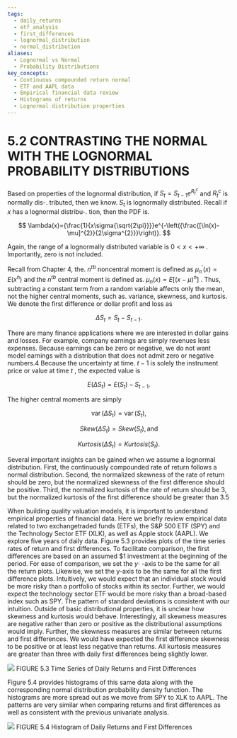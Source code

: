 ```yaml
---
tags:
  - daily_returns
  - etf_analysis
  - first_differences
  - lognormal_distribution
  - normal_distribution
aliases:
  - Lognormal vs Normal
  - Probability Distributions
key_concepts:
  - Continuous compounded return normal
  - ETF and AAPL data
  - Empirical financial data review
  - Histograms of returns
  - Lognormal distribution properties
---
```


# 5.2 CONTRASTING THE NORMAL WITH THE LOGNORMAL PROBABILITY DISTRIBUTIONS

Based on properties of the lognormal distribution, if $S_{t}=S_{t-1}e^{R_{t}^{c}}$ and $R_{t}^{c}$ is normally dis-.
tributed, then we know. $S_{t}$ is lognormally distributed. Recall if $x$ has a lognormal distribu-.
tion, then the PDF is.

$$
\lambda(x)={\frac{1}{x\sigma{\sqrt{2\pi}}}}e^{-\left({\frac{[\ln(x)-\mu]^{2}}{2\sigma^{2}}}\right)}.
$$

Again, the range of a lognormally distributed variable is $0<x<+\infty$ . Importantly, zero is not included.

Recall from Chapter 4, the. $n^{t b}$ noncentral moment is defined as ${\mu_{n}}^{\prime}(x)=E(x^{n})$ and the $n^{t b}$ central moment is defined as. $\mu_{n}(x)=E[(x-\mu)^{n}]$ . Thus, subtracting a constant term from a random variable affects only the mean, not the higher central moments, such as. variance, skewness, and kurtosis. We denote the first difference or dollar profit and loss as

$$
\Delta S_{t}=S_{t}-S_{t-1}.
$$

There are many finance applications where we are interested in dollar gains and losses. For example, company earnings are simply revenues less expenses. Because earnings can be zero or negative, we do not want model earnings with a distribution that does not admit zero or negative numbers.4 Because the uncertainty at time. $t-1$ is solely the instrument price or value at time $t$ , the expected value is

$$
E(\Delta S_{t})=E(S_{t})-S_{t-1}.
$$

The higher central moments are simply

$$
\operatorname{var}(\Delta S_{t})=\operatorname{var}(S_{t}),
$$

$$
S k e w(\Delta S_{t})=S k e w(S_{t}),\mathrm{and}
$$

$$
K u r t o s i s(\Delta S_{t})=K u r t o s i s(S_{t}).
$$

Several important insights can be gained when we assume a lognormal distribution. First, the continuously compounded rate of return follows a normal distribution. Second, the normalized skewness of the rate of return should be zero, but the normalized skewness of the first difference should be positive. Third, the normalized kurtosis of the rate of return should be 3, but the normalized kurtosis of the first difference should be greater than 3.5

When building quality valuation models, it is important to understand empirical properties of financial data. Here we briefly review empirical data related to two exchangetraded funds (ETFs), the S&P 500 ETF (SPY) and the Technology Sector ETF (XLK), as well as Apple stock (AAPL). We explore five years of daily data. Figure 5.3 provides plots of the time series rates of return and first differences. To facilitate comparison, the first differences are based on an assumed $\$1$ investment at the beginning of the period. For ease of comparison, we set the $y\cdot$ -axis to be the same for all the return plots. Likewise, we set the y-axis to be the same for all the first difference plots. Intuitively, we would expect that an individual stock would be more risky than a portfolio of stocks within its sector. Further, we would expect the technology sector ETF would be more risky than a broad-based index such as SPY. The pattern of standard deviations is consistent with our intuition. Outside of basic distributional properties, it is unclear how skewness and kurtosis would behave. Interestingly, all skewness measures are negative rather than zero or positive as the distributional assumptions would imply. Further, the skewness measures are similar between returns and first differences. We would have expected the first difference skewness to be positive or at least less negative than returns. All kurtosis measures are greater than three with daily first differences being slightly lower.

![](6885aa8b13f918816473cbb048e12c379c069c735990aa3462194384c11a27b0.jpg)
FIGURE 5.3 Time Series of Daily Returns and First Differences

Figure 5.4 provides histograms of this same data along with the corresponding normal distribution probability density function. The histograms are more spread out as we move from SPY to XLK to AAPL. The patterns are very similar when comparing returns and first differences as well as consistent with the previous univariate analysis.

![](2d6d024d9d953fc28ea9f53a1358431aa80fa7dac7005c2a4c9bb9e78316d4ae.jpg)
FIGURE 5.4 Histogram of Daily Returns and First Differences
